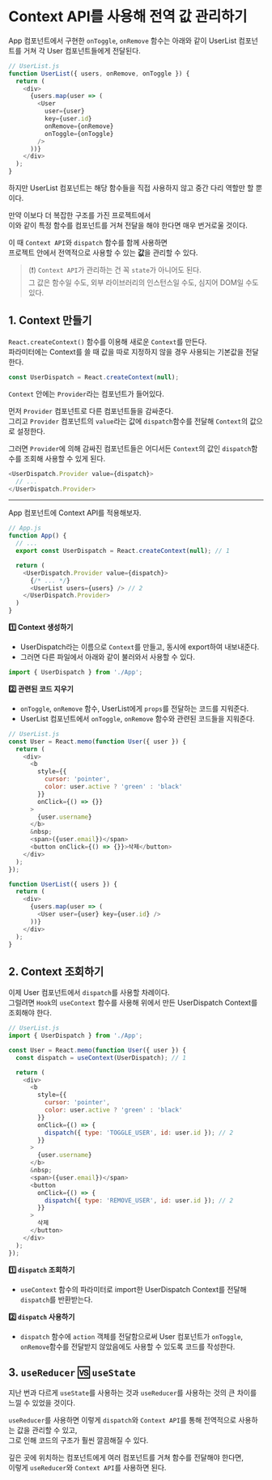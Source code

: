 # Context API를 사용해 전역 값 관리하기

App 컴포넌트에서 구현한 `onToggle`, `onRemove` 함수는 아래와 같이 UserList 컴포넌트를 거쳐 각 User 컴포넌트들에게 전달된다.  

```js
// UserList.js
function UserList({ users, onRemove, onToggle }) {
  return (
    <div>
      {users.map(user => (
        <User
          user={user}
          key={user.id}
          onRemove={onRemove}
          onToggle={onToggle}
        />
      ))}
    </div>
  );
}
```

하지만 UserList 컴포넌트는 해당 함수들을 직접 사용하지 않고 중간 다리 역할만 할 뿐이다.        

만약 이보다 더 복잡한 구조를 가진 프로젝트에서   
이와 같이 특정 함수를 컴포넌트를 거쳐 전달을 해야 한다면 매우 번거로울 것이다. 

이 때 `Context API`와 `dispatch` 함수를 함께 사용하면    
프로젝트 안에서 전역적으로 사용할 수 있는 **값**을 관리할 수 있다. 

> (❗) `Context API`가 관리하는 건 꼭 `state`가 아니어도 된다.    
> 그 값은 함수일 수도, 외부 라이브러리의 인스턴스일 수도, 심지어 DOM일 수도 있다. 



## 1. Context 만들기

`React.createContext()` 함수를 이용해 새로운 `Context`를 만든다.     
파라미터에는 Context를 쓸 때 값을 따로 지정하지 않을 경우 사용되는 기본값을 전달한다. 

```js
const UserDispatch = React.createContext(null);
```

`Context` 안에는 `Provider`라는 컴포넌트가 들어있다. 

먼저 `Provider` 컴포넌트로 다른 컴포넌트들을 감싸준다.  
그리고 `Provider` 컴포넌트의 `value`라는 값에 `dispatch`함수를 전달해 `Context`의 값으로 설정한다. 

그러면 `Provider`에 의해 감싸진 컴포넌트들은 어디서든 `Context`의 값인 `dispatch`함수를 조회해 사용할 수 있게 된다. 

```js
<UserDispatch.Provider value={dispatch}>
  // ...
</UserDispatch.Provider>
```


---
App 컴포넌트에 Context API를 적용해보자. 

```js
// App.js
function App() {
  // ...
  export const UserDispatch = React.createContext(null); // 1

  return (
    <UserDispatch.Provider value={dispatch}>
      {/* ... */}
      <UserList users={users} /> // 2
    </UserDispatch.Provider>
  )
}
```

**1️⃣ Context 생성하기**
- UserDispatch라는 이름으로 `Context`를 만들고, 동시에 export하여 내보내준다.    
- 그러면 다른 파일에서 아래와 같이 불러와서 사용할 수 있다.

```js
import { UserDispatch } from './App';
```

**2️⃣ 관련된 코드 지우기**
- `onToggle`, `onRemove` 함수, UserList에게 `props`를 전달하는 코드를 지워준다. 
- UserList 컴포넌트에서 `onToggle`, `onRemove` 함수와 관련된 코드들을 지워준다. 

```js
// UserList.js
const User = React.memo(function User({ user }) {
  return (
    <div>
      <b
        style={{
          cursor: 'pointer',
          color: user.active ? 'green' : 'black'
        }}
        onClick={() => {}}
      >
        {user.username}
      </b>
      &nbsp;
      <span>({user.email})</span>
      <button onClick={() => {}}>삭제</button>
    </div>
  );
});

function UserList({ users }) {
  return (
    <div>
      {users.map(user => (
        <User user={user} key={user.id} />
      ))}
    </div>
  );
}
```



## 2. Context 조회하기

이제 User 컴포넌트에서 `dispatch`를 사용할 차례이다.    
그럴려면 `Hook`의 `useContext` 함수를 사용해 위에서 만든 UserDispatch Context를 조회해야 한다. 


```js
// UserList.js
import { UserDispatch } from './App'; 

const User = React.memo(function User({ user }) {
  const dispatch = useContext(UserDispatch); // 1

  return (
    <div>
      <b
        style={{
          cursor: 'pointer',
          color: user.active ? 'green' : 'black'
        }}
        onClick={() => {
          dispatch({ type: 'TOGGLE_USER', id: user.id }); // 2
        }}
      >
        {user.username}
      </b>
      &nbsp;
      <span>({user.email})</span>
      <button
        onClick={() => {
          dispatch({ type: 'REMOVE_USER', id: user.id }); // 2 
        }}
      >
        삭제
      </button>
    </div>
  );
});
```

**1️⃣ `dispatch` 조회하기**
- `useContext` 함수의 파라미터로 import한 UserDispatch Context를 전달해 `dispatch`를 반환받는다.


**2️⃣ `dispatch` 사용하기**
- `dispatch` 함수에 `action` 객체를 전달함으로써 User 컴포넌트가 `onToggle`, `onRemove`함수를 전달받지 않았음에도 사용할 수 있도록 코드를 작성한다. 




## 3. `useReducer` 🆚 `useState`

지난 번과 다르게 `useState`를 사용하는 것과 `useReducer`를 사용하는 것의 큰 차이를 느낄 수 있었을 것이다. 

`useReducer`를 사용하면 이렇게 `dispatch`와 `Context API`를 통해 전역적으로 사용하는 값을 관리할 수 있고,    
그로 인해 코드의 구조가 훨씬 깔끔해질 수 있다. 

깊은 곳에 위치하는 컴포넌트에게 여러 컴포넌트를 거쳐 함수를 전달해야 한다면,     
이렇게 `useReducer`와 `Context API`를 사용하면 된다. 